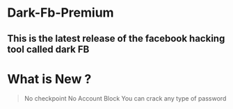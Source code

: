 # Dark-Fb-Premium
## This is the latest release of the facebook hacking tool called dark FB

# What is New ?
> No checkpoint
> No Account Block
> You can crack any type of password
